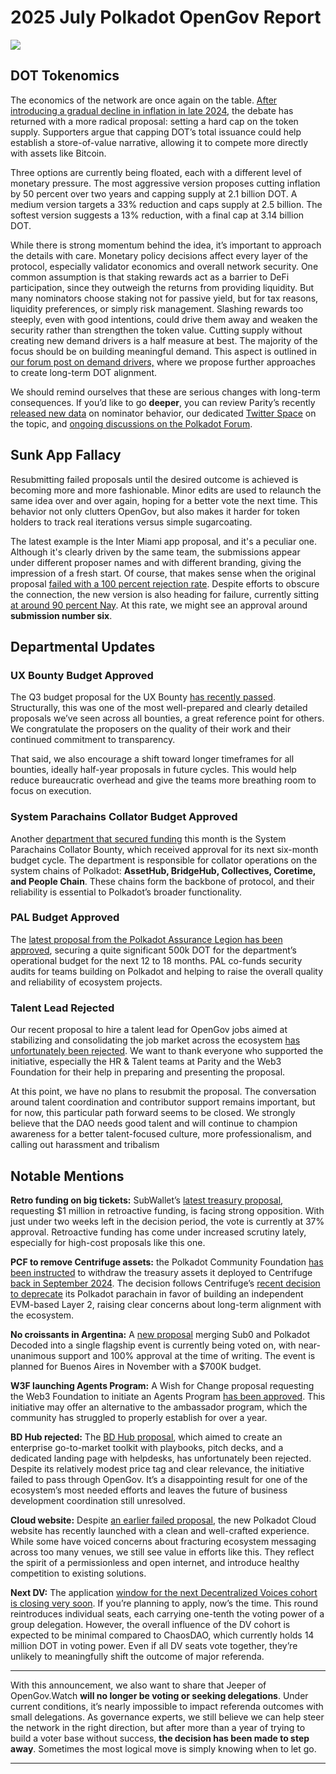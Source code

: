 # 2025 July Polkadot OpenGov Report

![](/img/2025-07-governance-report/geobw2.png)

## DOT Tokenomics

The economics of the network are once again on the table. [After introducing a gradual decline in inflation in late 2024](https://polkadot.subsquare.io/referenda/1139), the debate has returned with a more radical proposal: setting a hard cap on the token supply. Supporters argue that capping DOT’s total issuance could help establish a store-of-value narrative, allowing it to compete more directly with assets like Bitcoin.

Three options are currently being floated, each with a different level of monetary pressure. The most aggressive version proposes cutting inflation by 50 percent over two years and capping supply at 2.1 billion DOT. A medium version targets a 33% reduction and caps supply at 2.5 billion. The softest version suggests a 13% reduction, with a final cap at 3.14 billion DOT.

While there is strong momentum behind the idea, it’s important to approach the details with care. Monetary policy decisions affect every layer of the protocol, especially validator economics and overall network security. One common assumption is that staking rewards act as a barrier to DeFi participation, since they outweigh the returns from providing liquidity. But many nominators choose staking not for passive yield, but for tax reasons, liquidity preferences, or simply risk management. Slashing rewards too steeply, even with good intentions, could drive them away and weaken the security rather than strengthen the token value. Cutting supply without creating new demand drivers is a half measure at best. The majority of the focus should be on building meaningful demand. This aspect is outlined in [our forum post on demand drivers,](https://forum.polkadot.network/t/dot-alignment-demand-drivers/14152) where we propose further approaches to create long-term DOT alignment.

We should remind ourselves that these are serious changes with long-term consequences. If you’d like to go **deeper**, you can review Parity’s recently [released new data](https://test.metabase.data.paritytech.io/public/dashboard/54983e4d-076f-4a5f-a097-a436bf213df8?tab=135-liquidations) on nominator behavior, our dedicated [Twitter Space](https://x.com/alice_und_bob/status/1950572135413342593) on the topic, and [ongoing discussions on the Polkadot Forum](https://forum.polkadot.network/t/capped-stepped-inflation-general-info/14168).

## Sunk App Fallacy

Resubmitting failed proposals until the desired outcome is achieved is becoming more and more fashionable. Minor edits are used to relaunch the same idea over and over again, hoping for a better vote the next time. This behavior not only clutters OpenGov, but also makes it harder for token holders to track real iterations versus simple sugarcoating.

The latest example is the Inter Miami app proposal, and it's a peculiar one. Although it's clearly driven by the same team, the submissions appear under different proposer names and with different branding, giving the impression of a fresh start. Of course, that makes sense when the original proposal [failed with a 100 percent rejection rate](https://polkadot.subsquare.io/referenda/1575). Despite efforts to obscure the connection, the new version is also heading for failure, currently sitting [at around 90 percent Nay](https://polkadot.subsquare.io/referenda/1666). At this rate, we might see an approval around **submission number six**.

## Departmental Updates

### UX Bounty Budget Approved

The Q3 budget proposal for the UX Bounty [has recently passed](https://polkadot.subsquare.io/referenda/1662). Structurally, this was one of the most well-prepared and clearly detailed proposals we’ve seen across all bounties, a great reference point for others. We congratulate the proposers on the quality of their work and their continued commitment to transparency.

That said, we also encourage a shift toward longer timeframes for all bounties, ideally half-year proposals in future cycles. This would help reduce bureaucratic overhead and give the teams more breathing room to focus on execution.

### System Parachains Collator Budget Approved

Another [department that secured funding](https://polkadot.subsquare.io/referenda/1651) this month is the System Parachains Collator Bounty, which received approval for its next six-month budget cycle. The department is responsible for collator operations on the system chains of Polkadot: **AssetHub, BridgeHub, Collectives, Coretime, and People Chain**. These chains form the backbone of protocol, and their reliability is essential to Polkadot’s broader functionality.

### PAL Budget Approved

The [latest proposal from the Polkadot Assurance Legion has been approved](https://polkadot.subsquare.io/referenda/1640), securing a quite significant 500k DOT for the department’s operational budget for the next 12 to 18 months. PAL co-funds security audits for teams building on Polkadot and helping to raise the overall quality and reliability of ecosystem projects.

### Talent Lead Rejected

Our recent proposal to hire a talent lead for OpenGov jobs aimed at stabilizing and consolidating the job market across the ecosystem [has unfortunately been rejected](https://polkadot.subsquare.io/referenda/1635). We want to thank everyone who supported the initiative, especially the HR & Talent teams at Parity and the Web3 Foundation for their help in preparing and presenting the proposal.

At this point, we have no plans to resubmit the proposal. The conversation around talent coordination and contributor support remains important, but for now, this particular path forward seems to be closed. We strongly believe that the DAO needs good talent and will continue to champion awareness for a better talent-focused culture, more professionalism, and calling out harassment and tribalism

## Notable Mentions

**Retro funding on big tickets:** SubWallet’s [latest treasury proposal](https://polkadot.subsquare.io/referenda/1680), requesting $1 million in retroactive funding, is facing strong opposition. With just under two weeks left in the decision period, the vote is currently at 37% approval. Retroactive funding has come under increased scrutiny lately, especially for high-cost proposals like this one.

**PCF to remove Centrifuge assets:** the Polkadot Community Foundation [has been instructed](https://polkadot.subsquare.io/referenda/1633) to withdraw the treasury assets it deployed to Centrifuge [back in September 2024](https://polkadot.subsquare.io/referenda/1122). The decision follows Centrifuge’s [recent decision to deprecate](https://gov.centrifuge.io/t/cp141-initiate-the-development-of-centrifuge-v3-a-multi-chain-evm-based-protocol/6734) its Polkadot parachain in favor of building an independent EVM-based Layer 2, raising clear concerns about long-term alignment with the ecosystem.

**No croissants in Argentina:** A [new proposal](https://polkadot.subsquare.io/referenda/1684) merging Sub0 and Polkadot Decoded into a single flagship event is currently being voted on, with near-unanimous support and 100% approval at the time of writing. The event is planned for Buenos Aires in November with a $700K budget.

**W3F launching Agents Program:** A Wish for Change proposal requesting the Web3 Foundation to initiate an Agents Program [has been approved](https://polkadot.subsquare.io/referenda/1660). This initiative may offer an alternative to the ambassador program, which the community has struggled to properly establish for over a year. 

**BD Hub rejected:** The [BD Hub proposal](https://polkadot.subsquare.io/referenda/1650), which aimed to create an enterprise go-to-market toolkit with playbooks, pitch decks, and a dedicated landing page with helpdesks, has unfortunately been rejected. Despite its relatively modest price tag and clear relevance, the initiative failed to pass through OpenGov. It’s a disappointing result for one of the ecosystem’s most needed efforts and leaves the future of business development coordination still unresolved.

**Cloud website:** Despite [an earlier failed proposal](https://polkadot.subsquare.io/referenda/1466), the new Polkadot Cloud website has recently launched with a clean and well-crafted experience. While some have voiced concerns about fracturing ecosystem messaging across too many venues, we still see value in efforts like this. They reflect the spirit of a permissionless and open internet, and introduce healthy competition to existing solutions.

**Next DV:** The application [window for the next Decentralized Voices cohort is closing very soon](https://x.com/0xZendetta/status/1947226503067898087). If you’re planning to apply, now’s the time. This round reintroduces individual seats, each carrying one-tenth the voting power of a group delegation. However, the overall influence of the DV cohort is expected to be minimal compared to ChaosDAO, which currently holds 14 million DOT in voting power. Even if all DV seats vote together, they’re unlikely to meaningfully shift the outcome of major referenda.

---

With this announcement, we also want to share that Jeeper of OpenGov.Watch **will no longer be voting or seeking delegations**. Under current conditions, it’s nearly impossible to impact referenda outcomes with small delegations. As governance experts, we still believe we can help steer the network in the right direction, but after more than a year of trying to build a voter base without success, **the decision has been made to step away**. Sometimes the most logical move is simply knowing when to let go.

---